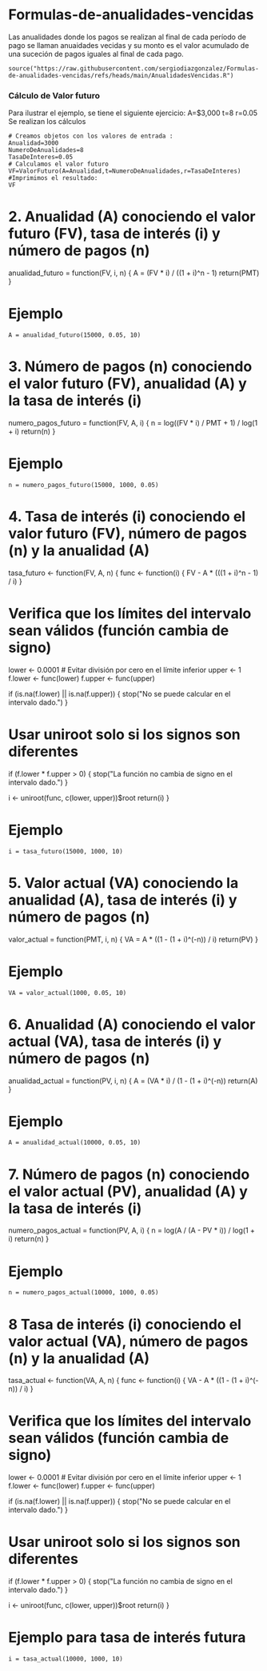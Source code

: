 # Formulas-de-anualidades-vencidas
Las anualidades donde los pagos se realizan al final de cada período de pago se llaman anuaidades vecidas y su monto es el valor acumulado de una suceción de pagos iguales al final de cada pago.
```{r}
source("https://raw.githubusercontent.com/sergiodiazgonzalez/Formulas-de-anualidades-vencidas/refs/heads/main/AnualidadesVencidas.R")
```
### Cálculo de Valor futuro
Para ilustrar el ejemplo, se tiene el siguiente ejercicio: A=$3,000 t=8 r=0.05
Se realizan los cálculos
```{r}
# Creamos objetos con los valores de entrada :
Anualidad=3000
NumeroDeAnualidades=8
TasaDeInteres=0.05
# Calculamos el valor futuro
VF=ValorFuturo(A=Anualidad,t=NumeroDeAnualidades,r=TasaDeInteres)
#Imprimimos el resultado:
VF
```

# 2. Anualidad (A) conociendo el valor futuro (FV), tasa de interés (i) y número de pagos (n)
anualidad_futuro = function(FV, i, n) {
  A = (FV * i) / ((1 + i)^n - 1)
  return(PMT)
}

# Ejemplo
```
A = anualidad_futuro(15000, 0.05, 10)
```


# 3. Número de pagos (n) conociendo el valor futuro (FV), anualidad (A) y la tasa de interés (i)
numero_pagos_futuro = function(FV, A, i) {
  n = log((FV * i) / PMT + 1) / log(1 + i)
  return(n)
}

# Ejemplo
```
n = numero_pagos_futuro(15000, 1000, 0.05)
```


# 4. Tasa de interés (i) conociendo el valor futuro (FV), número de pagos (n) y la anualidad (A)
tasa_futuro <- function(FV, A, n) {
  func <- function(i) {
    FV - A * (((1 + i)^n - 1) / i)
  }
  
  # Verifica que los límites del intervalo sean válidos (función cambia de signo)
  lower <- 0.0001  # Evitar división por cero en el límite inferior
  upper <- 1
  f.lower <- func(lower)
  f.upper <- func(upper)
  
  if (is.na(f.lower) || is.na(f.upper)) {
    stop("No se puede calcular en el intervalo dado.")
  }
  
  # Usar uniroot solo si los signos son diferentes
  if (f.lower * f.upper > 0) {
    stop("La función no cambia de signo en el intervalo dado.")
  }
  
  i <- uniroot(func, c(lower, upper))$root
  return(i)
}
# Ejemplo
```
i = tasa_futuro(15000, 1000, 10)
```

# 5. Valor actual (VA) conociendo la anualidad (A), tasa de interés (i) y número de pagos (n)
valor_actual = function(PMT, i, n) {
  VA = A * ((1 - (1 + i)^(-n)) / i)
  return(PV)
}

# Ejemplo
```
VA = valor_actual(1000, 0.05, 10)
```


# 6. Anualidad (A) conociendo el valor actual (VA), tasa de interés (i) y número de pagos (n)
anualidad_actual = function(PV, i, n) {
  A = (VA * i) / (1 - (1 + i)^(-n))
  return(A)
}

# Ejemplo
```
A = anualidad_actual(10000, 0.05, 10)
```


# 7. Número de pagos (n) conociendo el valor actual (PV), anualidad (A) y la tasa de interés (i)
numero_pagos_actual = function(PV, A, i) {
  n = log(A / (A - PV * i)) / log(1 + i)
  return(n)
}

# Ejemplo
```
n = numero_pagos_actual(10000, 1000, 0.05)
```


# 8 Tasa de interés (i) conociendo el valor actual (VA), número de pagos (n) y la anualidad (A)
tasa_actual <- function(VA, A, n) {
  func <- function(i) {
    VA - A * ((1 - (1 + i)^(-n)) / i)
  }
  
  # Verifica que los límites del intervalo sean válidos (función cambia de signo)
  lower <- 0.0001  # Evitar división por cero en el límite inferior
  upper <- 1
  f.lower <- func(lower)
  f.upper <- func(upper)
  
  if (is.na(f.lower) || is.na(f.upper)) {
    stop("No se puede calcular en el intervalo dado.")
  }
  
  # Usar uniroot solo si los signos son diferentes
  if (f.lower * f.upper > 0) {
    stop("La función no cambia de signo en el intervalo dado.")
  }
  
  i <- uniroot(func, c(lower, upper))$root
  return(i)
}

# Ejemplo para tasa de interés futura
```
i = tasa_actual(10000, 1000, 10)
```
